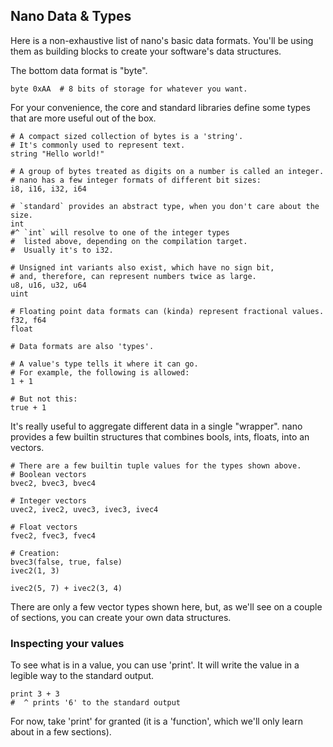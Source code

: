 ## Nano Data & Types

Here is a non-exhaustive list of nano's basic data formats.
You'll be using them as building blocks to create your software's
data structures.

The bottom data format is "byte".

```nano
byte 0xAA  # 8 bits of storage for whatever you want.
```

For your convenience, the core and standard libraries define some
types that are more useful out of the box.

```nano
# A compact sized collection of bytes is a 'string'.
# It's commonly used to represent text.
string "Hello world!"

# A group of bytes treated as digits on a number is called an integer.
# nano has a few integer formats of different bit sizes:
i8, i16, i32, i64

# `standard` provides an abstract type, when you don't care about the size.
int
#^ `int` will resolve to one of the integer types
#  listed above, depending on the compilation target.
#  Usually it's to i32.

# Unsigned int variants also exist, which have no sign bit,
# and, therefore, can represent numbers twice as large.
u8, u16, u32, u64
uint

# Floating point data formats can (kinda) represent fractional values.
f32, f64
float

# Data formats are also 'types'.

# A value's type tells it where it can go.
# For example, the following is allowed:
1 + 1

# But not this:
true + 1
```

It's really useful to aggregate different data in a single "wrapper". nano provides a few builtin structures that combines bools, ints, floats, into an vectors.

```nano
# There are a few builtin tuple values for the types shown above.
# Boolean vectors
bvec2, bvec3, bvec4

# Integer vectors
uvec2, ivec2, uvec3, ivec3, ivec4

# Float vectors
fvec2, fvec3, fvec4

# Creation:
bvec3(false, true, false)
ivec2(1, 3)

ivec2(5, 7) + ivec2(3, 4)
```

There are only a few vector types shown here,
but, as we'll see on a couple of sections, you can create your own data structures.

### Inspecting your values

To see what is in a value, you can use 'print'. It will write the value in a legible way to the standard output.

```nano
print 3 + 3
#  ^ prints '6' to the standard output
```

For now, take 'print' for granted (it is a 'function', which we'll only learn about in a few sections).
